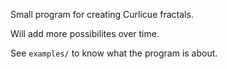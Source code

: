 Small program for creating Curlicue fractals.

Will add more possibilites over time.

See `examples/` to know what the program is about.